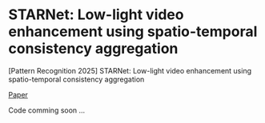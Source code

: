 # STARNet: Low-light video enhancement using spatio-temporal consistency aggregation
[Pattern Recognition 2025] STARNet: Low-light video enhancement using spatio-temporal consistency aggregation

[Paper](https://www.sciencedirect.com/science/article/pii/S0031320324009312)

Code comming soon ... 
